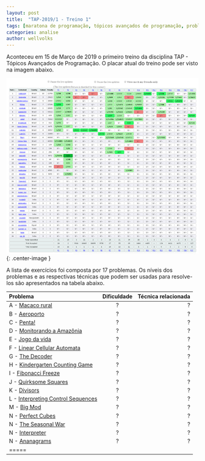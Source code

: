 ```yaml
---
layout: post
title:  "TAP-2019/1 - Treino 1"
tags: [maratona de programação, tópicos avançados de programação, problemset, analise]
categories: analise
author: wellvolks
---
```


Aconteceu em 15 de Março de 2019 o primeiro treino da disciplina TAP - Tópicos
Avançados de Programação. O placar atual do treino pode ser visto na imagem
abaixo.

![Placar atual do Treino-1 - TAP/2019-1](/_assets/images/placar-treino-1-tap-2019-1.png){: .center-image }


A lista de exercícios foi composta por 17 problemas. Os níveis dos problemas e as respectivas técnicas que podem ser usadas para resolve-los são apresentados na tabela abaixo.

| Problema                                                            | Dificuldade | Técnica relacionada         |
|:--------------------------------------------------------------------|:-----------:|----------------------------:|
| A - <a href="#macaco">Macaco rural</a>                              | ?           | ?                           |
| B - <a href="#aerporto">Aeroporto</a>                               | ?           | ?                           |
| C - <a href="#penta">Penta!</a>                                     | ?           | ?                           |
| D - <a href="#monitorando">Monitorando a Amazônia</a>               | ?           | ?                           |
| E - <a href="#jogo">Jogo da vida</a>                                | ?           | ?                           |
| F - <a href="#linear">Linear Cellular Automata</a>                  | ?           | ?                           |
| G - <a href="#decorder">The Decoder</a>                             | ?           | ?                           |
| H - <a href="#kindergarten">Kindergarten Counting Game</a>          | ?           | ?                           |
| I - <a href="#fibonacci">Fibonacci Freeze</a>                       | ?           | ?                           |
| J - <a href="#quirksome">Quirksome Squares</a>                      | ?           | ?                           |
| K - <a href="#divisors">Divisors</a>                                | ?           | ?                           |
| L - <a href="#interpreting">Interpreting Control Sequences</a>      | ?           | ?                           |
| M - <a href="#big">Big Mod</a>                                      | ?           | ?                           |
| N - <a href="#perfect">Perfect Cubes</a>                            | ?           | ?                           |
| N - <a href="#seasonal">The Seasonal War</a>                        | ?           | ?                           |
| N - <a href="#interpreter">Interpreter</a>                          | ?           | ?                           |
| N - <a href="#ananagrams">Ananagrams</a>                            | ?           | ?                           |
| =====

<br>




